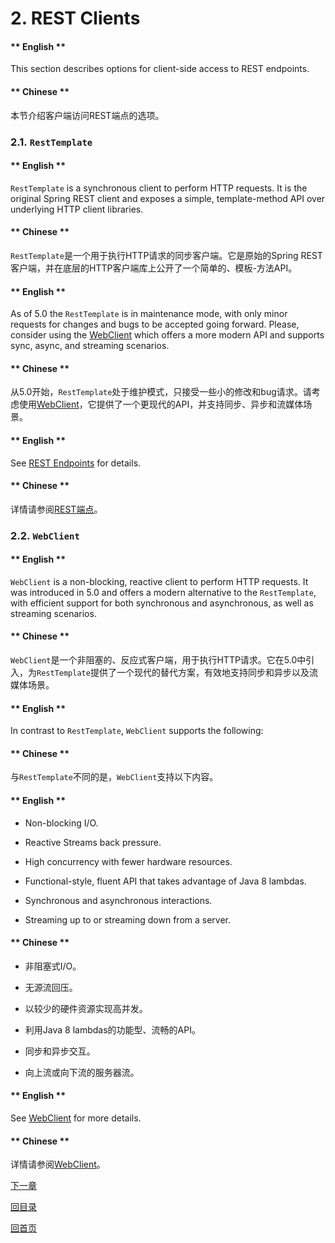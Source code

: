 # 2. REST Clients

<!-- tabs:start -->

#### ** English **

This section describes options for client-side access to REST endpoints.
#### ** Chinese **

本节介绍客户端访问REST端点的选项。

<!-- tabs:end -->


### **2.1.** **`RestTemplate`** 

<!-- tabs:start -->

#### ** English **

`RestTemplate` is a synchronous client to perform HTTP requests. It is the original Spring REST client and exposes a simple, template-method API over underlying HTTP client libraries.
#### ** Chinese **

`RestTemplate`是一个用于执行HTTP请求的同步客户端。它是原始的Spring REST客户端，并在底层的HTTP客户端库上公开了一个简单的、模板-方法API。

<!-- tabs:end -->


<!-- tabs:start -->

#### ** English **

As of 5.0 the `RestTemplate` is in maintenance mode, with only minor requests for changes and bugs to be accepted going forward. Please, consider using the [WebClient](https://docs.spring.io/spring/docs/5.2.6.RELEASE/spring-framework-reference/web-reactive.html#webflux-client) which offers a more modern API and supports sync, async, and streaming scenarios.
#### ** Chinese **

从5.0开始，`RestTemplate`处于维护模式，只接受一些小的修改和bug请求。请考虑使用[WebClient](https://docs.spring.io/spring/docs/5.2.6.RELEASE/spring-framework-reference/web-reactive.html#webflux-client)，它提供了一个更现代的API，并支持同步、异步和流媒体场景。

<!-- tabs:end -->


<!-- tabs:start -->

#### ** English **

See [REST Endpoints](https://docs.spring.io/spring/docs/5.2.6.RELEASE/spring-framework-reference/integration.html#rest-client-access) for details.
#### ** Chinese **

详情请参阅[REST端点](https://docs.spring.io/spring/docs/5.2.6.RELEASE/spring-framework-reference/integration.html#rest-client-access)。

<!-- tabs:end -->


### **2.2.** **`WebClient`** 

<!-- tabs:start -->

#### ** English **

`WebClient` is a non-blocking, reactive client to perform HTTP requests. It was introduced in 5.0 and offers a modern alternative to the `RestTemplate`, with efficient support for both synchronous and asynchronous, as well as streaming scenarios.
#### ** Chinese **

`WebClient`是一个非阻塞的、反应式客户端，用于执行HTTP请求。它在5.0中引入，为`RestTemplate`提供了一个现代的替代方案，有效地支持同步和异步以及流媒体场景。

<!-- tabs:end -->


<!-- tabs:start -->

#### ** English **

In contrast to `RestTemplate`, `WebClient` supports the following:
#### ** Chinese **

与`RestTemplate`不同的是，`WebClient`支持以下内容。

<!-- tabs:end -->


<!-- tabs:start -->

#### ** English **

- Non-blocking I/O.

- Reactive Streams back pressure.

- High concurrency with fewer hardware resources.

- Functional-style, fluent API that takes advantage of Java 8 lambdas.

- Synchronous and asynchronous interactions.

- Streaming up to or streaming down from a server.

#### ** Chinese **

- 非阻塞式I/O。

- 无源流回压。

- 以较少的硬件资源实现高并发。

- 利用Java 8 lambdas的功能型、流畅的API。

- 同步和异步交互。

- 向上流或向下流的服务器流。


<!-- tabs:end -->

<!-- tabs:start -->

#### ** English **

See [WebClient](https://docs.spring.io/spring/docs/5.2.6.RELEASE/spring-framework-reference/web-reactive.html#webflux-client) for more details.
#### ** Chinese **

详情请参阅[WebClient](https://docs.spring.io/spring/docs/5.2.6.RELEASE/spring-framework-reference/web-reactive.html#webflux-client)。

<!-- tabs:end -->



[下一章](Spring-Framework-5.2.6.RELEASE/Web%20on%20Servlet%20Stack/3.%20Testing.md)


[回目录](Spring-Framework-5.2.6.RELEASE/summary.md)

[回首页](/README)
